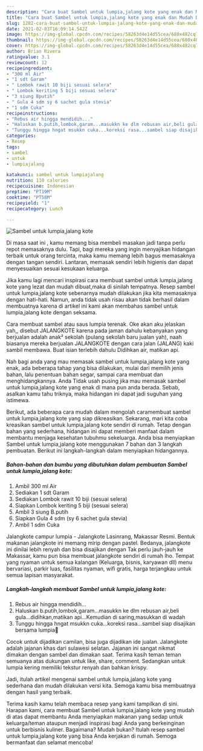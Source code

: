 ```yaml
---
description: "Cara buat Sambel untuk lumpia,jalang kote yang enak dan Mudah Dibuat"
title: "Cara buat Sambel untuk lumpia,jalang kote yang enak dan Mudah Dibuat"
slug: 1282-cara-buat-sambel-untuk-lumpia-jalang-kote-yang-enak-dan-mudah-dibuat
date: 2021-02-03T16:09:14.542Z
image: https://img-global.cpcdn.com/recipes/58263d4e14d55cea/680x482cq70/sambel-untuk-lumpiajalang-kote-foto-resep-utama.jpg
thumbnail: https://img-global.cpcdn.com/recipes/58263d4e14d55cea/680x482cq70/sambel-untuk-lumpiajalang-kote-foto-resep-utama.jpg
cover: https://img-global.cpcdn.com/recipes/58263d4e14d55cea/680x482cq70/sambel-untuk-lumpiajalang-kote-foto-resep-utama.jpg
author: Brian Rivera
ratingvalue: 3.1
reviewcount: 12
recipeingredient:
- "300 ml Air"
- "1 sdt Garam"
- " Lombok rawit 10 biji sesuai selera"
- " Lombok keriting 5 biji sesuai selera"
- "3 siung Bputih"
- " Gula 4 sdm sy 6 sachet gula stevia"
- "1 sdm Cuka"
recipeinstructions:
- "Rebus air hingga mendidih..."
- "Haluskan b.putih,lombok,garam...masukkn ke dlm rebusan air,beli gula...didihkan,matikan api...Kemudian di saring,masukkan di wadah"
- "Tunggu hingga hngat msukkn cuka...koreksi rasa...sambel siap disajikan bersama lumpia🥰"
categories:
- Resep
tags:
- sambel
- untuk
- lumpiajalang

katakunci: sambel untuk lumpiajalang 
nutrition: 110 calories
recipecuisine: Indonesian
preptime: "PT19M"
cooktime: "PT58M"
recipeyield: "1"
recipecategory: Lunch

---
```



![Sambel untuk lumpia,jalang kote](https://img-global.cpcdn.com/recipes/58263d4e14d55cea/680x482cq70/sambel-untuk-lumpiajalang-kote-foto-resep-utama.jpg)

Di masa  saat ini , kamu memang bisa membeli masakan jadi tanpa perlu repot memasaknya dulu. Tapi, bagi mereka yang ingin menyajikan hidangan terbaik untuk orang tercinta, maka kamu memang lebih bagus memasaknya dengan tangan sendiri. Lantaran, memasak sendiri lebih higienis dan dapat menyesuaikan sesuai kesukaan keluarga.

Jika kamu lagi mencari inspirasi cara membuat sambel untuk lumpia,jalang kote yang lezat dan mudah dibuat,maka di sinilah tempatnya. Resep sambel untuk lumpia,jalang kote  sebenarnya mudah dilakukan jika kita memasaknya dengan hati-hati. Namun, anda tidak usah risau akan tidak berhasil dalam membuatnya 
karena di artikel ini kami akan membahas sambel untuk lumpia,jalang kote dengan seksama.  

Cara membuat sambel atau saus lumpia terenak. Oke akan aku jelaskan yah,, disebut JALANGKOTE karena pada jaman dahulu kebanyakan yang berjualan adalah anak² sekolah (pulang sekolah baru jualan yah), naah biasanya mereka berjualan JALANGKOTE dengan cara jalan (JALANG) kaki sambil membawa. Buat isian terlebih dahulu Didihkan air, matikan api.

Nah bagi anda yang mau memasak sambel untuk lumpia,jalang kote yang enak, ada beberapa tahap yang bisa dilakukan, mulai dari memilih jenis bahan, lalu penentuan bahan segar, sampai cara membuat dan menghidangkannya. Anda Tidak usah pusing jika mau memasak sambel untuk lumpia,jalang kote yang enak di mana pun anda berada. Sebab, asalkan kamu  tahu triknya, maka hidangan ini dapat jadi suguhan yang istimewa.

Berikut, ada beberapa cara mudah dalam mengolah caramembuat sambel untuk lumpia,jalang kote yang siap dikreasikan. Sekarang, mari kita coba kreasikan sambel untuk lumpia,jalang kote sendiri di rumah. Tetap dengan bahan yang sederhana, hidangan ini dapat memberi manfaat dalam membantu menjaga kesehatan tubuhmu sekeluarga. Anda bisa menyiapkan Sambel untuk lumpia,jalang kote menggunakan 7 bahan dan 3 langkah pembuatan. Berikut ini langkah-langkah dalam menyiapkan hidangannya.

<!--inarticleads1-->

##### Bahan-bahan dan bumbu yang dibutuhkan dalam pembuatan Sambel untuk lumpia,jalang kote:

1. Ambil 300 ml Air
1. Sediakan 1 sdt Garam
1. Sediakan  Lombok rawit 10 biji (sesuai selera)
1. Siapkan  Lombok keriting 5 biji (sesuai selera)
1. Ambil 3 siung B.putih
1. Siapkan  Gula 4 sdm (sy 6 sachet gula stevia)
1. Ambil 1 sdm Cuka


Jalangkote campur lumpia - Jalangkote Lasinrang, Makassar Resmi. Bentuk makanan jalangkote ini memang mirip dengan pastel. Bedanya, jalangkote ini dinilai lebih renyah dan bisa disajikan dengan Tak perlu jauh-jauh ke Makassar, kamu pun bisa membuat jalangkote sendiri di rumah lho. Tempat yang nyaman untuk semua kalangan (Keluarga, bisnis, karyawan dll) menu bervariasi, parkir luas, fasilitas nyaman, wifi gratis, harga terjangkau untuk semua lapisan masyarakat. 

<!--inarticleads2-->

##### Langkah-langkah membuat Sambel untuk lumpia,jalang kote:

1. Rebus air hingga mendidih...
1. Haluskan b.putih,lombok,garam...masukkn ke dlm rebusan air,beli gula...didihkan,matikan api...Kemudian di saring,masukkan di wadah
1. Tunggu hingga hngat msukkn cuka...koreksi rasa...sambel siap disajikan bersama lumpia🥰


Cocok untuk dijadikan camilan, bisa juga dijadikan ide jualan. Jalangkote adalah jajanan khas dari sulawesi selatan. Jajanan ini sangat nikmat dimakan dengan sambel dan dimakan saat. Terima kasih teman teman semuanya atas dukungan untuk like, share, comment. Sedangkan untuk lumpia kering memiliki tekstur renyah dan bahkan krispy. 

Jadi, itulah artikel mengenai  sambel untuk lumpia,jalang kote  yang sederhana dan mudah dilakukan versi kita. Semoga kamu bisa membuatnya dengan hasil yang terbaik. 

Terima kasih kamu telah membaca resep yang kami tampilkan di sini. Harapan kami, cara membuat  Sambel untuk lumpia,jalang kote yang mudah di atas dapat membantu Anda menyiapkan makanan yang sedap untuk keluarga/teman ataupun menjadi inspirasi bagi Anda yang berkeinginan untuk berbisnis kuliner. Bagaimana? Mudah bukan? Itulah resep sambel untuk lumpia,jalang kote yang bisa Anda kerjakan di rumah. Semoga bermanfaat dan selamat mencoba!

